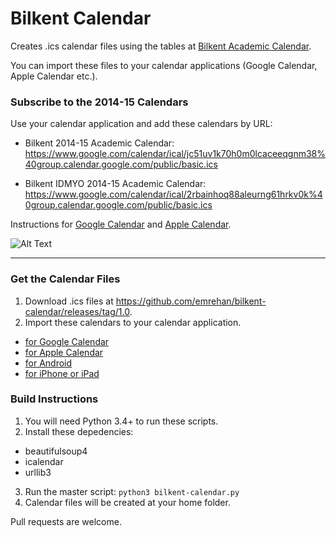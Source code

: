 # Bilkent Calendar
Creates .ics calendar files using the tables at [Bilkent Academic Calendar](http://www.bilkent.edu.tr/bilkent/academic/calendar/).

You can import these files to your calendar applications (Google Calendar, Apple Calendar etc.).


### Subscribe to the 2014-15 Calendars
Use your calendar application and add these calendars by URL:
* Bilkent 2014-15 Academic Calendar: https://www.google.com/calendar/ical/jc51uv1k70h0m0lcaceeqgnm38%40group.calendar.google.com/public/basic.ics

* Bilkent IDMYO 2014-15 Academic Calendar: https://www.google.com/calendar/ical/2rbainhoq88aleurng61hrkv0k%40group.calendar.google.com/public/basic.ics

Instructions for [Google Calendar](https://support.google.com/calendar/answer/37100) and [Apple Calendar](http://support.apple.com/kb/PH11523).

![Alt Text](https://cloud.githubusercontent.com/assets/2770895/6021941/13a5b84e-abc2-11e4-9d31-7d5a88f06bd9.png)

---


### Get the Calendar Files
1. Download .ics files at https://github.com/emrehan/bilkent-calendar/releases/tag/1.0.
2. Import these calendars to your calendar application.
  * [for Google Calendar](https://support.google.com/calendar/answer/37118)
  * [for Apple Calendar](http://support.apple.com/kb/PH11524)
  * [for Android](https://play.google.com/store/apps/details?id=jitdesign.icsimport)
  * [for iPhone or iPad](https://discussions.apple.com/thread/5073594)


### Build Instructions
1. You will need Python 3.4+ to run these scripts.
2. Install these depedencies:
  * beautifulsoup4
  * icalendar
  * urllib3
3. Run the master script: `python3 bilkent-calendar.py`
4. Calendar files will be created at your home folder.

Pull requests are welcome.
